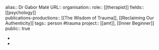 alias:: Dr Gabor Maté
URL::
organisation:: 
role:: [[therapist]] 
fields:: [[psychology]]  
publications-productions:: [[The Wisdom of Trauma]], [[Reclaiming Our Authenticity]] 
tags:: person #trauma 
project:: [[amt]], [[Inner Beginner]] 
public:: true

-
-